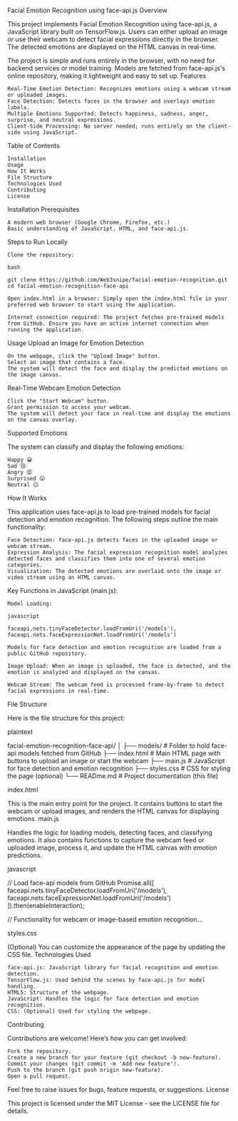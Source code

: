 Facial Emotion Recognition using face-api.js
Overview

This project implements Facial Emotion Recognition using face-api.js, a JavaScript library built on TensorFlow.js. Users can either upload an image or use their webcam to detect facial expressions directly in the browser. The detected emotions are displayed on the HTML canvas in real-time.

The project is simple and runs entirely in the browser, with no need for backend services or model training. Models are fetched from face-api.js's online repository, making it lightweight and easy to set up.
Features

    Real-Time Emotion Detection: Recognizes emotions using a webcam stream or uploaded images.
    Face Detection: Detects faces in the browser and overlays emotion labels.
    Multiple Emotions Supported: Detects happiness, sadness, anger, surprise, and neutral expressions.
    Client-Side Processing: No server needed; runs entirely on the client-side using JavaScript.

Table of Contents

    Installation
    Usage
    How It Works
    File Structure
    Technologies Used
    Contributing
    License

Installation
Prerequisites

    A modern web browser (Google Chrome, Firefox, etc.)
    Basic understanding of JavaScript, HTML, and face-api.js.

Steps to Run Locally

    Clone the repository:

    bash

    git clone https://github.com/Web3snipe/facial-emotion-recognition.git
    cd facial-emotion-recognition-face-api

    Open index.html in a browser: Simply open the index.html file in your preferred web browser to start using the application.

    Internet connection required: The project fetches pre-trained models from GitHub. Ensure you have an active internet connection when running the application.

Usage
Upload an Image for Emotion Detection

    On the webpage, click the "Upload Image" button.
    Select an image that contains a face.
    The system will detect the face and display the predicted emotions on the image canvas.

Real-Time Webcam Emotion Detection

    Click the "Start Webcam" button.
    Grant permission to access your webcam.
    The system will detect your face in real-time and display the emotions on the canvas overlay.

Supported Emotions

The system can classify and display the following emotions:

    Happy 😀
    Sad 😢
    Angry 😡
    Surprised 😮
    Neutral 😐

How It Works

This application uses face-api.js to load pre-trained models for facial detection and emotion recognition. The following steps outline the main functionality:

    Face Detection: face-api.js detects faces in the uploaded image or webcam stream.
    Expression Analysis: The facial expression recognition model analyzes detected faces and classifies them into one of several emotion categories.
    Visualization: The detected emotions are overlaid onto the image or video stream using an HTML canvas.

Key Functions in JavaScript (main.js):

    Model Loading:

    javascript

    faceapi.nets.tinyFaceDetector.loadFromUri('/models'),
    faceapi.nets.faceExpressionNet.loadFromUri('/models')

    Models for face detection and emotion recognition are loaded from a public GitHub repository.

    Image Upload: When an image is uploaded, the face is detected, and the emotion is analyzed and displayed on the canvas.

    Webcam Stream: The webcam feed is processed frame-by-frame to detect facial expressions in real-time.

File Structure

Here is the file structure for this project:

plaintext

facial-emotion-recognition-face-api/
│
├── models/                     # Folder to hold face-api models fetched from GitHub
├── index.html                   # Main HTML page with buttons to upload an image or start the webcam
├── main.js                      # JavaScript for face detection and emotion recognition
├── styles.css                   # CSS for styling the page (optional)
└── READme.md                    # Project documentation (this file)

index.html

This is the main entry point for the project. It contains buttons to start the webcam or upload images, and renders the HTML canvas for displaying emotions.
main.js

Handles the logic for loading models, detecting faces, and classifying emotions. It also contains functions to capture the webcam feed or uploaded image, process it, and update the HTML canvas with emotion predictions.

javascript

// Load face-api models from GitHub
Promise.all([
  faceapi.nets.tinyFaceDetector.loadFromUri('/models'),
  faceapi.nets.faceExpressionNet.loadFromUri('/models')
]).then(enableInteraction);

// Functionality for webcam or image-based emotion recognition...

styles.css

(Optional) You can customize the appearance of the page by updating the CSS file.
Technologies Used

    face-api.js: JavaScript library for facial recognition and emotion detection.
    TensorFlow.js: Used behind the scenes by face-api.js for model handling.
    HTML5: Structure of the webpage.
    JavaScript: Handles the logic for face detection and emotion recognition.
    CSS: (Optional) Used for styling the webpage.

Contributing

Contributions are welcome! Here’s how you can get involved:

    Fork the repository.
    Create a new branch for your feature (git checkout -b new-feature).
    Commit your changes (git commit -m 'Add new feature').
    Push to the branch (git push origin new-feature).
    Open a pull request.

Feel free to raise issues for bugs, feature requests, or suggestions.
License

This project is licensed under the MIT License - see the LICENSE file for details.
